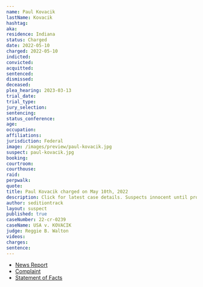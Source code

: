 ```yaml
---
name: Paul Kovacik
lastName: Kovacik
hashtag:
aka:
residence: Indiana
status: Charged
date: 2022-05-10
charged: 2022-05-10
indicted:
convicted:
acquitted:
sentenced:
dismissed:
deceased:
plea_hearing: 2023-03-13
trial_date:
trial_type:
jury_selection:
sentencing:
status_conference:
age:
occupation:
affiliations:
jurisdiction: Federal
image: /images/preview/paul-kovacik.jpg
suspect: paul-kovacik.jpg
booking:
courtroom:
courthouse:
raid:
perpwalk:
quote:
title: Paul Kovacik charged on May 10th, 2022
description: Click for latest case details. Suspects innocent until proven guilty.
author: seditiontrack
layout: suspect
published: true
caseNumber: 22-cr-0239
caseName: USA v. KOVACIK
judge: Reggie B. Walton
videos:
charges:
sentence:
---
```

- [News Report](https://fox59.com/indiana-news/southern-indiana-man-arrested-jan-6-capitol-breach/)
- [Complaint](https://www.justice.gov/usao-dc/case-multi-defendant/file/1516076/download)
- [Statement of Facts](https://www.justice.gov/usao-dc/case-multi-defendant/file/1516081/download)
